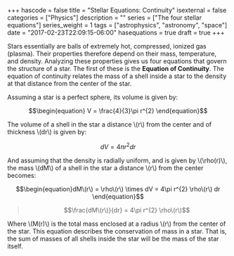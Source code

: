 +++
hascode = false
title = "Stellar Equations: Continuity"
isexternal = false
categories = ["Physics"]
description = ""
series = ["The four stellar equations"]
series_weight = 1
tags = ["astrophysics", "astronomy", "space"]
date = "2017-02-23T22:09:15-06:00"
hasequations = true
draft = true
+++

Stars essentially are balls of extremely hot, compressed, ionized gas (plasma).
Their properties therefore depend on their mass, temperature, and density.
Analyzing these properties gives us four equations that govern the structure of
a star. The first of these is the **Equation of Continuity**. The equation of
continuity relates the mass of a shell inside a star to the density at that
distance from the center of the star.

Assuming a star is a perfect sphere, its volume is given by:

$$\begin{equation} V = \frac{4}{3}\pi r^{2} \end{equation}$$

The volume of a shell in the star a distance \\(r\\) from the center and of
thickness \\(dr\\) is given by:

$$\begin{equation} dV = 4\pi r^{2} dr \end{equation}$$

And assuming that the density is radially uniform, and is given by \\(\rho\(r\)\\),
the mass \\(dM\\) of a shell in the star a distance \\(r\\) from the center becomes:

$$\begin{equation}dM\(r\) = \rho\(r\) \times dV = 
    4\pi r^{2} \rho\(r\) dr \end{equation}$$

> $$\frac{dM\(r\)}{dr} = 4\pi r^{2} \rho\(r\)$$

Where \\(M\(r\)\\) is the total mass enclosed at a radius \\(r\\) from the
center of the star. This equation describes the conservation of mass in a star.
That is, the sum of masses of all shells inside the star will be the mass of the
star itself.